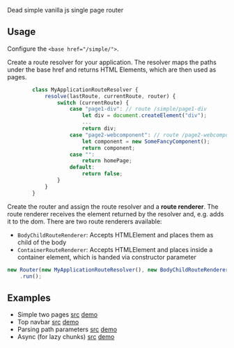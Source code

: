 Dead simple vanilla js single page router

## Usage
Configure the `<base href="/simple/">`.

Create a route resolver for your application.
The resolver maps the paths under the base href and returns HTML Elements, which are then used as pages.
~~~js
        class MyApplicationRouteResolver {
            resolve(lastRoute, currentRoute, router) {
                switch (currentRoute) {
                    case "page1-div": // route /simple/page1-div
                        let div = document.createElement("div");
                        ...
                        return div;
                    case "page2-webcomponent": // route /page2-webcomponent
                        let component = new SomeFancyComponent();
                        return component;
                    case "":
                        return homePage;
                    default:
                        return false;
                }
            }
        }
~~~
Create the router and assign the route resolver and a __route renderer__.
The route renderer receives the element returned by the resolver and, e.g. adds it to the dom.
There are two route renderers available:
* `BodyChildRouteRenderer`: Accepts HTMLElement and places them as child of the body
* `ContainerRouteRenderer`: Accepts HTMLElement and places inside a container element, which is handed via constructor parameter

~~~js
new Router(new MyApplicationRouteResolver(), new BodyChildRouteRenderer())
    .run();
~~~

## Examples
* Simple two pages [src](./simple/index.html) [demo](https://tuwrraphael.github.io/route-it/simple)
* Top navbar [src](./constant-nav/index.html) [demo](https://tuwrraphael.github.io/route-it/constant-nav)
* Parsing path parameters [src](./path-parameter/index.html) [demo](https://tuwrraphael.github.io/route-it/path-parameter)
* Async (for lazy chunks) [src](./simple/async.html) [demo](https://tuwrraphael.github.io/route-it/async)